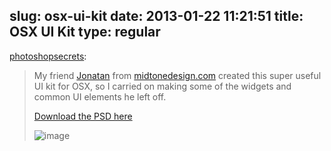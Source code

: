 slug: osx-ui-kit
date: 2013-01-22 11:21:51
title: OSX UI Kit
type: regular
---

[photoshopsecrets](http://photoshopsecrets.tumblr.com/post/39223845095/osx-ui-kit):

 
>  My friend [Jonatan](http://www.twitter.com/jonatan) from [midtonedesign.com](http://midtonedesign.com) created this super useful UI kit for OSX, so I carried on making some of the widgets and common UI elements he left off.
> 
>  [Download the PSD here](http://db.tt/usNpsZgw)
> 
>  ![image](http://cl.ly/0z2Q3r2r2I3K0P0H241h/Lion-UI-kit.png)
> 
>  
